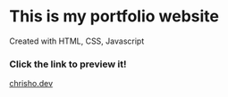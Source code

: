 # This is my portfolio website

Created with HTML, CSS, Javascript

### Click the link to preview it!
[chrisho.dev](https://www.chrisho.dev)
